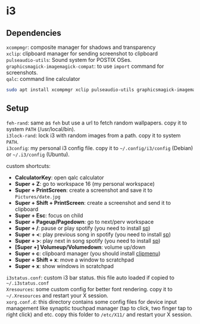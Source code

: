 i3
===

## Dependencies
`xcompmgr`: composite manager for shadows and transparency  
`xclip`: clipboard manager for sending screenshot to clipboard  
`pulseaudio-utils`: Sound system for POSTIX OSes.  
`graphicsmagick-imagemagick-compat`: to use `import` command for screenshots.  
`qalc`: command line calculator

```bash
sudo apt install xcompmgr xclip pulseaudio-utils graphicsmagick-imagemagick-compat qalc
```

## Setup
`feh-rand`: same as `feh` but use a url to fetch random wallpapers. copy it to system `PATH` (/usr/local/bin).  
`i3lock-rand`: lock i3 with random images from a path. copy it to system `PATH`.  
`i3config`: my personal i3 config file. copy it to `~/.config/i3/config` (Debian) or `~/.i3/config` (Ubuntu).  

custom shortcuts:
* **CalculatorKey**: open qalc calculator
* **Super + Z**: go to workspace 16 (my personal workspace)
* **Super + PrintScreen**: create a screenshot and save it to `Pictures/date.jpg`
* **Super + Shift + PrintScreen**: create a screenshot and send it to clipboard
* **Super + Esc**: focus on child
* **Super + Pageup/Pagedown**: go to next/perv workspace
* **Super + /**: pause or play spotify (you need to install [sp](https://gist.github.com/fa6258f3ff7b17747ee3.git))
* **Super + <**: play previous song in spotify (you need to install [sp](https://gist.github.com/fa6258f3ff7b17747ee3.git))
* **Super + >**: play next in song spotify (you need to install [sp](https://gist.github.com/fa6258f3ff7b17747ee3.git))
* **[Super +] Volumeup/Volumedown**: volume up/down
* **Super + c**: clipboard manager (you should install [clipmenu](https://github.com/cdown/clipmenu))
* **Super + Shift + x**: move a window to scratchpad
* **Super + x**: show windows in scratchpad

`i3status.conf`: custom i3 bar status. this file auto loaded if copied to `~/.i3status.conf`  
`Xresources`: some custom config for better font rendering. copy it to `~/.Xresources` and restart your X session.  
`xorg.conf.d`: this directory contains some config files for device input management like synaptic touchpad manager (tap to click, two finger tap to right click) and etc. copy this folder to `/etc/X11/` and restart your X session.  
